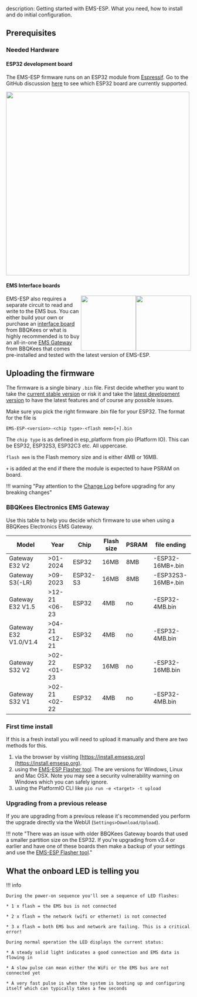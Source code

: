 description: Getting started with EMS-ESP. What you need, how to install and do initial configuration.

## Prerequisites

### Needed Hardware

#### ESP32 development board

The EMS-ESP firmware runs on an ESP32 module from [Espressif](https://www.espressif.com/en/products/socs). Go to the GitHub discussion [here](https://github.com/emsesp/EMS-ESP32/discussions/839#discussioncomment-4493156) to see which ESP32 board are currently supported.

<img style="width:500px" src="../_media/images/esp32-dev-boards.jpg"></img>

#### EMS Interface boards

<img style="float:right;width:150px" src="../_media/images/EMS-Gateway-S3.png"></img>
<img style="float:right;width:150px" src="../_media/images/EMS-Gateway-E32-V2.png"></img>
EMS-ESP also requires a separate circuit to read and write to the EMS bus. You can either build your own or purchase an [interface board](https://bbqkees-electronics.nl/product/ems-interface-board-v3/) from BBQKees or what is highly recommended is to buy an all-in-one [EMS Gateway](https://bbqkees-electronics.nl/shop/) from BBQKees that comes pre-installed and tested with the latest version of EMS-ESP.

## Uploading the firmware

The firmware is a single binary `.bin` file. First decide whether you want to take the [current stable version](https://github.com/emsesp/EMS-ESP32/releases/latest) or risk it and take the [latest development version](https://github.com/emsesp/EMS-ESP32/releases/tag/latest) to have the latest features and of course any possible issues.

Make sure you pick the right firmware .bin file for your ESP32. The format for the file is

`EMS-ESP-<version>-<chip type>-<flash mem>[+].bin`

The `chip type` is as defined in esp_platform from pio (Platform IO). This can be ESP32, ESP32S3, ESP32C3 etc. All uppercase.

`flash mem` is the Flash memory size and is either 4MB or 16MB.

`+` is added at the end if there the module is expected to have PSRAM on board.

!!! warning "Pay attention to the [Change Log](Version-Release-History) before upgrading for any breaking changes"

### BBQKees Electronics EMS Gateway

Use this table to help you decide which firmware to use when using a BBQKees Electronics EMS Gateway.

| Model                 | Year          | Chip     | Flash size | PSRAM | file ending        |
| --------------------- | ------------- | -------- | ---------- | ----- | ------------------ |
| Gateway E32 V2        | >01-2024      | ESP32    | 16MB       | 8MB   | -ESP32-16MB+.bin   |
| Gateway S3(-LR)       | >09-2023      | ESP32-S3 | 16MB       | 8MB   | -ESP32S3-16MB+.bin |
| Gateway E32 V1.5      | >12-21 <06-23 | ESP32    | 4MB        | no    | -ESP32-4MB.bin     |
| Gateway E32 V1.0/V1.4 | >04-21 <12-21 | ESP32    | 4MB        | no    | -ESP32-4MB.bin     |
| Gateway S32 V2        | >02-22 <01-23 | ESP32    | 16MB       | no    | -ESP32-16MB.bin    |
| Gateway S32 V1        | >02-21 <02-22 | ESP32    | 4MB        | no    | -ESP32-4MB.bin     |

### First time install

If this is a fresh install you will need to upload it manually and there are two methods for this.

1. via the browser by visiting [https://install.emsesp.org](https://install.emsesp.org).
1. using the [EMS-ESP Flasher tool](https://github.com/emsesp/EMS-ESP-Flasher/releases). The are versions for Windows, Linux and Mac OSX. Note you may see a security vulnerability warning on Windows which you can safely ignore.
1. using the PlatformIO CLI like `pio run -e <target> -t upload`

### Upgrading from a previous release

If you are upgrading from a previous release it's recommended you perform the upgrade directly via the WebUI (`Settings>Download/Upload`).

!!! note "There was an issue with older BBQKees Gateway boards that used a smaller partition size on the ESP32. If you're upgrading from v3.4 or earlier and have one of these boards then make a backup of your settings and use the [EMS-ESP Flasher tool](https://github.com/emsesp/EMS-ESP-Flasher/releases)."

## What the onboard LED is telling you

!!! info

    During the power-on sequence you'll see a sequence of LED flashes:

    * 1 x flash = the EMS bus is not connected

    * 2 x flash = the network (wifi or ethernet) is not connected

    * 3 x flash = both EMS bus and network are failing. This is a critical error!

    During normal operation the LED displays the current status:

    * A steady solid light indicates a good connection and EMS data is flowing in

    * A slow pulse can mean either the WiFi or the EMS bus are not connected yet

    * A very fast pulse is when the system is booting up and configuring itself which can typically takes a few seconds
